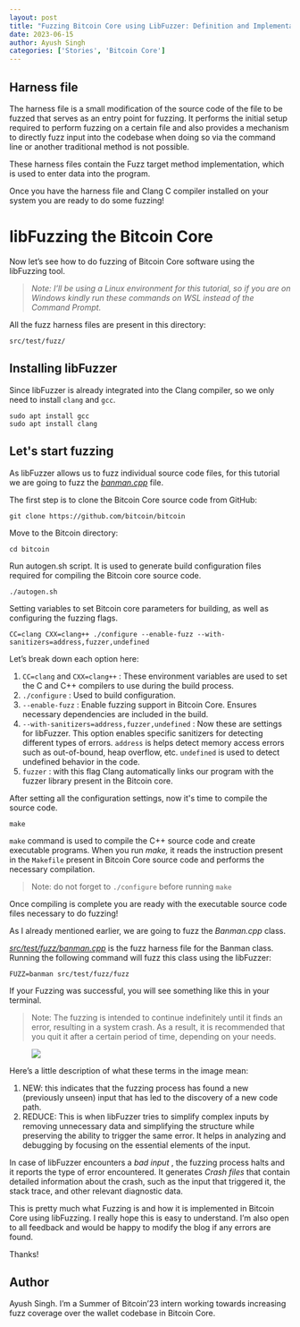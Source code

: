 ```yaml
---
layout: post
title: "Fuzzing Bitcoin Core using LibFuzzer: Definition and Implementation"
date: 2023-06-15
author: Ayush Singh
categories: ['Stories', 'Bitcoin Core']
---
```


## Harness file

The harness file is a small modification of the source code of the file to be
fuzzed that serves as an entry point for fuzzing. It performs the initial
setup required to perform fuzzing on a certain file and also provides a
mechanism to directly fuzz input into the codebase when doing so via the
command line or another traditional method is not possible.

These harness files contain the Fuzz target method implementation, which is
used to enter data into the program.

Once you have the harness file and Clang C compiler installed on your system
you are ready to do some fuzzing!

# libFuzzing the Bitcoin Core

Now let’s see how to do fuzzing of Bitcoin Core software using the libFuzzing
tool.

> _Note: I’ll be using a Linux environment for this tutorial, so if you are on
> Windows kindly run these commands on WSL instead of the Command Prompt._

All the fuzz harness files are present in this directory:

    
    
    src/test/fuzz/

## Installing libFuzzer

Since libFuzzer is already integrated into the Clang compiler, so we only need
to install `clang` and `gcc`.

    
    
    sudo apt install gcc  
    sudo apt install clang

## Let's start fuzzing

As libFuzzer allows us to fuzz individual source code files, for this tutorial
we are going to fuzz the
[_banman.cpp_](https://github.com/bitcoin/bitcoin/blob/master/src/banman.cpp)
file.

The first step is to clone the Bitcoin Core source code from GitHub:

    
    
    git clone https://github.com/bitcoin/bitcoin 

Move to the Bitcoin directory:

    
    
    cd bitcoin

Run autogen.sh script. It is used to generate build configuration files
required for compiling the Bitcoin core source code.

    
    
    ./autogen.sh

Setting variables to set Bitcoin core parameters for building, as well as
configuring the fuzzing flags.

    
    
    CC=clang CXX=clang++ ./configure --enable-fuzz --with-sanitizers=address,fuzzer,undefined

Let’s break down each option here:

  1. `CC=clang` and `CXX=clang++` : These environment variables are used to set the C and C++ compilers to use during the build process.
  2. `./configure` : Used to build configuration.
  3. `--enable-fuzz` : Enable fuzzing support in Bitcoin Core. Ensures necessary dependencies are included in the build.
  4. `--with-sanitizers=address,fuzzer,undefined` : Now these are settings for libFuzzer. This option enables specific sanitizers for detecting different types of errors. `address` is helps detect memory access errors such as out-of-bound, heap overflow, etc. `undefined` is used to detect undefined behavior in the code.
  5. `fuzzer` : with this flag Clang automatically links our program with the fuzzer library present in the Bitcoin core.

After setting all the configuration settings, now it's time to compile the
source code.

    
    
    make

`make` command is used to compile the C++ source code and create executable
programs. When you run _make,_ it reads the instruction present in the
`Makefile` present in Bitcoin Core source code and performs the necessary
compilation.

> Note: do not forget to `./configure` before running `make`

Once compiling is complete you are ready with the executable source code files
necessary to do fuzzing!

As I already mentioned earlier, we are going to fuzz the _Banman.cpp_ class.

[_src/test/fuzz/banman.cpp_](https://github.com/bitcoin/bitcoin/blob/master/src/test/fuzz/banman.cpp)
is the fuzz harness file for the Banman class. Running the following command
will fuzz this class using the libFuzzer:

    
    
    FUZZ=banman src/test/fuzz/fuzz

If your Fuzzing was successful, you will see something like this in your
terminal.

> Note: The fuzzing is intended to continue indefinitely until it finds an
> error, resulting in a system crash. As a result, it is recommended that you
> quit it after a certain period of time, depending on your needs.

<figure>
<img src="https://miro.medium.com/v2/resize:fit:1400/format:webp/1*WPMSmMOXSLDarqJlVMFtVA.png"/>
</figure>

Here’s a little description of what these terms in the image mean:

  1. NEW: this indicates that the fuzzing process has found a new (previously unseen) input that has led to the discovery of a new code path.
  2. REDUCE: This is when libFuzzer tries to simplify complex inputs by removing unnecessary data and simplifying the structure while preserving the ability to trigger the same error. It helps in analyzing and debugging by focusing on the essential elements of the input.

In case of libFuzzer encounters a _bad input_ , the fuzzing process halts and
it reports the type of error encountered. It generates _Crash files_ that
contain detailed information about the crash, such as the input that triggered
it, the stack trace, and other relevant diagnostic data.

This is pretty much what Fuzzing is and how it is implemented in Bitcoin Core
using libFuzzing. I really hope this is easy to understand. I’m also open to
all feedback and would be happy to modify the blog if any errors are found.

Thanks!

## Author

Ayush Singh. I’m a Summer of Bitcoin’23 intern working towards increasing fuzz
coverage over the wallet codebase in Bitcoin Core.

